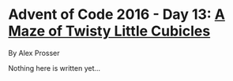 # Advent of Code 2016 - Day 13: [A Maze of Twisty Little Cubicles](https://adventofcode.com/2016/day/13)
By Alex Prosser

Nothing here is written yet...